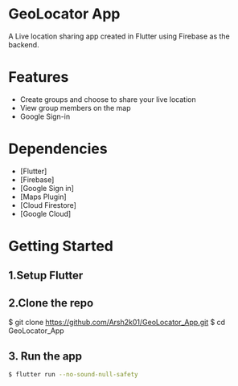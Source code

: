 # GeoLocator App
A Live location sharing app created in Flutter using Firebase as the backend.


# Features

- Create groups and choose to share your live location
- View group members on the map 
- Google Sign-in

# Dependencies

* [Flutter]
* [Firebase] 
* [Google Sign in]
* [Maps Plugin]
* [Cloud Firestore]
* [Google Cloud]

# Getting Started

## 1.Setup Flutter

## 2.Clone the repo

$ git clone https://github.com/Arsh2k01/GeoLocator_App.git
$ cd GeoLocator_App

## 3. Run the app

```sh
$ flutter run --no-sound-null-safety
```
